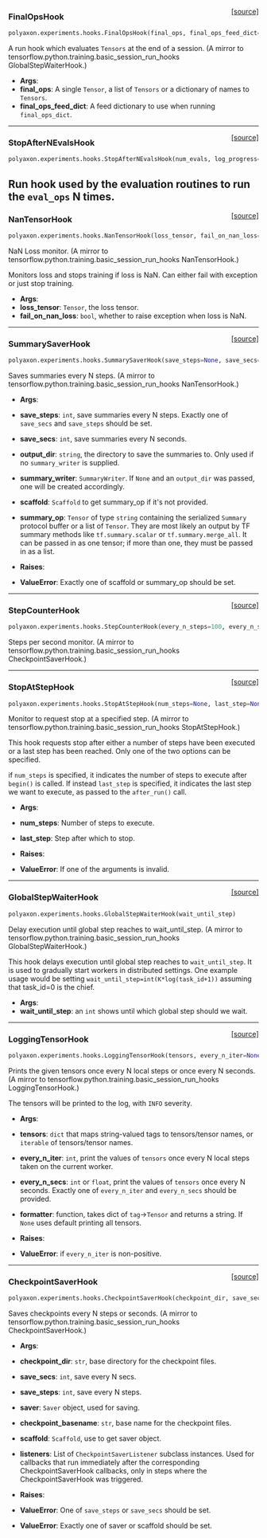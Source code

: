 <span style="float:right;">[[source]](https://github.com/polyaxon/polyaxon/blob/master/polyaxon/experiments/hooks.py#L157)</span>
### FinalOpsHook

```python
polyaxon.experiments.hooks.FinalOpsHook(final_ops, final_ops_feed_dict=None)
```

A run hook which evaluates `Tensors` at the end of a session.
(A mirror to tensorflow.python.training.basic_session_run_hooks GlobalStepWaiterHook.)

- __Args__:
- __final_ops__: A single `Tensor`, a list of `Tensors` or a dictionary of names to `Tensors`.
- __final_ops_feed_dict__: A feed dictionary to use when running `final_ops_dict`.

----

<span style="float:right;">[[source]](https://github.com/polyaxon/polyaxon/blob/master/polyaxon/experiments/hooks.py#L170)</span>
### StopAfterNEvalsHook

```python
polyaxon.experiments.hooks.StopAfterNEvalsHook(num_evals, log_progress=True)
```

Run hook used by the evaluation routines to run the `eval_ops` N times.
----

<span style="float:right;">[[source]](https://github.com/polyaxon/polyaxon/blob/master/polyaxon/experiments/hooks.py#L95)</span>
### NanTensorHook

```python
polyaxon.experiments.hooks.NanTensorHook(loss_tensor, fail_on_nan_loss=True)
```

NaN Loss monitor.
(A mirror to tensorflow.python.training.basic_session_run_hooks NanTensorHook.)

Monitors loss and stops training if loss is NaN.
Can either fail with exception or just stop training.

- __Args__:
- __loss_tensor__: `Tensor`, the loss tensor.
- __fail_on_nan_loss__: `bool`, whether to raise exception when loss is NaN.

----

<span style="float:right;">[[source]](https://github.com/polyaxon/polyaxon/blob/master/polyaxon/experiments/hooks.py#L111)</span>
### SummarySaverHook

```python
polyaxon.experiments.hooks.SummarySaverHook(save_steps=None, save_secs=None, output_dir=None, summary_writer=None, scaffold=None, summary_op=None)
```

Saves summaries every N steps.
(A mirror to tensorflow.python.training.basic_session_run_hooks NanTensorHook.)

- __Args__:
- __save_steps__: `int`, save summaries every N steps. Exactly one of
	`save_secs` and `save_steps` should be set.
- __save_secs__: `int`, save summaries every N seconds.
- __output_dir__: `string`, the directory to save the summaries to. Only used
	if no `summary_writer` is supplied.
- __summary_writer__: `SummaryWriter`. If `None` and an `output_dir` was passed,
	one will be created accordingly.
- __scaffold__: `Scaffold` to get summary_op if it's not provided.
- __summary_op__: `Tensor` of type `string` containing the serialized `Summary`
	protocol buffer or a list of `Tensor`. They are most likely an output
	by TF summary methods like `tf.summary.scalar` or
	`tf.summary.merge_all`. It can be passed in as one tensor; if more
	than one, they must be passed in as a list.

- __Raises__:
- __ValueError__: Exactly one of scaffold or summary_op should be set.

----

<span style="float:right;">[[source]](https://github.com/polyaxon/polyaxon/blob/master/polyaxon/experiments/hooks.py#L85)</span>
### StepCounterHook

```python
polyaxon.experiments.hooks.StepCounterHook(every_n_steps=100, every_n_secs=None, output_dir=None, summary_writer=None)
```

Steps per second monitor.
(A mirror to tensorflow.python.training.basic_session_run_hooks CheckpointSaverHook.)

----

<span style="float:right;">[[source]](https://github.com/polyaxon/polyaxon/blob/master/polyaxon/experiments/hooks.py#L33)</span>
### StopAtStepHook

```python
polyaxon.experiments.hooks.StopAtStepHook(num_steps=None, last_step=None)
```

Monitor to request stop at a specified step.
(A mirror to tensorflow.python.training.basic_session_run_hooks StopAtStepHook.)

This hook requests stop after either a number of steps have been
executed or a last step has been reached. Only one of the two options can be
specified.

if `num_steps` is specified, it indicates the number of steps to execute
after `begin()` is called. If instead `last_step` is specified, it
indicates the last step we want to execute, as passed to the `after_run()`
call.

- __Args__:
- __num_steps__: Number of steps to execute.
- __last_step__: Step after which to stop.

- __Raises__:
- __ValueError__: If one of the arguments is invalid.

----

<span style="float:right;">[[source]](https://github.com/polyaxon/polyaxon/blob/master/polyaxon/experiments/hooks.py#L140)</span>
### GlobalStepWaiterHook

```python
polyaxon.experiments.hooks.GlobalStepWaiterHook(wait_until_step)
```

Delay execution until global step reaches to wait_until_step.
(A mirror to tensorflow.python.training.basic_session_run_hooks GlobalStepWaiterHook.)

This hook delays execution until global step reaches to `wait_until_step`. It
is used to gradually start workers in distributed settings. One example usage
would be setting `wait_until_step=int(K*log(task_id+1))` assuming that
task_id=0 is the chief.

- __Args__:
- __wait_until_step__: an `int` shows until which global step should we wait.

----

<span style="float:right;">[[source]](https://github.com/polyaxon/polyaxon/blob/master/polyaxon/experiments/hooks.py#L8)</span>
### LoggingTensorHook

```python
polyaxon.experiments.hooks.LoggingTensorHook(tensors, every_n_iter=None, every_n_secs=None, formatter=None)
```

Prints the given tensors once every N local steps or once every N seconds.
(A mirror to tensorflow.python.training.basic_session_run_hooks LoggingTensorHook.)

The tensors will be printed to the log, with `INFO` severity.

- __Args__:
- __tensors__: `dict` that maps string-valued tags to tensors/tensor names,
	or `iterable` of tensors/tensor names.
- __every_n_iter__: `int`, print the values of `tensors` once every N local
	steps taken on the current worker.
- __every_n_secs__: `int` or `float`, print the values of `tensors` once every N
	seconds. Exactly one of `every_n_iter` and `every_n_secs` should be
	provided.
- __formatter__: function, takes dict of `tag`->`Tensor` and returns a string.
	If `None` uses default printing all tensors.

- __Raises__:
- __ValueError__: if `every_n_iter` is non-positive.

----

<span style="float:right;">[[source]](https://github.com/polyaxon/polyaxon/blob/master/polyaxon/experiments/hooks.py#L58)</span>
### CheckpointSaverHook

```python
polyaxon.experiments.hooks.CheckpointSaverHook(checkpoint_dir, save_secs=None, save_steps=None, saver=None, checkpoint_basename='model.ckpt', scaffold=None, listeners=None)
```

Saves checkpoints every N steps or seconds.
(A mirror to tensorflow.python.training.basic_session_run_hooks CheckpointSaverHook.)

- __Args__:
- __checkpoint_dir__: `str`, base directory for the checkpoint files.
- __save_secs__: `int`, save every N secs.
- __save_steps__: `int`, save every N steps.
- __saver__: `Saver` object, used for saving.
- __checkpoint_basename__: `str`, base name for the checkpoint files.
- __scaffold__: `Scaffold`, use to get saver object.
- __listeners__: List of `CheckpointSaverListener` subclass instances.
	Used for callbacks that run immediately after the corresponding
	CheckpointSaverHook callbacks, only in steps where the
	CheckpointSaverHook was triggered.

- __Raises__:
- __ValueError__: One of `save_steps` or `save_secs` should be set.
- __ValueError__: Exactly one of saver or scaffold should be set.
